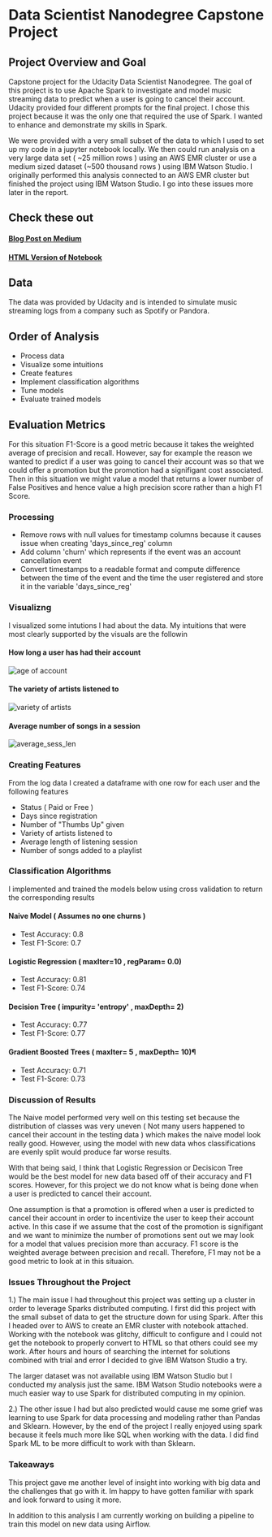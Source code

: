 # Data Scientist Nanodegree Capstone Project
## Project Overview and Goal
Capstone project for the Udacity Data Scientist Nanodegree. The goal of this project is to use Apache Spark to investigate and model music streaming data to predict when a user is going to cancel their account. Udacity provided four different prompts for the final project. I chose this project because it was the only one that required the use of Spark. I wanted to enhance and demonstrate my skills in Spark. 

We were provided with a very small subset of the data to which I used to set up my code in a jupyter notebook locally. We then could run analysis on a very large data set ( ~25 million rows ) using an AWS EMR cluster or use a medium sized dataset (~500 thousand rows ) using IBM Watson Studio. I originally performed this analysis connected to an AWS EMR cluster but finished the project using IBM Watson Studio. I go into these issues more later in the report. 

## Check these out 
#### [Blog Post on Medium](https://medium.com/@claytonvanhovel/udacity-data-science-nanodegrees-1b5a4c38c86d?sk=416f7a01ab1513b72caf732cb2202dcb)

#### [HTML Version of Notebook](https://htmlpreview.github.io/?https://github.com/claytv/DSND-Capstone/blob/master/dsnd_capstone.html)

## Data
The data was provided by Udacity and is intended to simulate music streaming logs from a company such as Spotify or Pandora. 

## Order of Analysis
* Process data
* Visualize some intuitions
* Create features
* Implement classification algorithms
* Tune models
* Evaluate trained models

## Evaluation Metrics 
For this situation F1-Score is a good metric because it takes the weighted average of precision and recall. However, say for example the reason we wanted to predict if a user was going to cancel their account was so that we could offer a promotion but the promotion had a signifigant cost associated. Then in this situation we might value a model that returns a lower number of False Positives and hence value a high precision score rather than a high F1 Score. 

### Processing
* Remove rows with null values for timestamp columns because it causes issue when creating 'days_since_reg' column
* Add column 'churn' which represents if the event was an account cancellation event
* Convert timestamps to a readable format and compute difference between the time of the event and the time the user registered and store it in the variable 'days_since_reg'

### Visualizng
I visualized some intutions I had about the data. My intuitions that were most clearly supported by the visuals are the followin

#### How long a user has had their account
![age of account](images/time_since_registration.png)

#### The variety of artists listened to 
![variety of artists](images/variety_of_artists.png)

#### Average number of songs in a session 
![average_sess_len](images/avg_sess_length.png)

### Creating Features 

From the log data I created a dataframe with one row for each user and the following features

* Status ( Paid or Free )
* Days since registration
* Number of "Thumbs Up" given
* Variety of artists listened to
* Average length of listening session
* Number of songs added to a playlist


### Classification Algorithms 
I implemented and trained the models below using cross validation to return the corresponding results

#### Naive Model ( Assumes no one churns )
* Test Accuracy: 0.8
* Test F1-Score: 0.7
#### Logistic Regression ( maxIter=10 , regParam= 0.0)
* Test Accuracy: 0.81
* Test F1-Score: 0.74
#### Decision Tree ( impurity= 'entropy' , maxDepth= 2)
* Test Accuracy: 0.77
* Test F1-Score: 0.77
#### Gradient Boosted Trees ( maxIter= 5 , maxDepth= 10)¶
* Test Accuracy: 0.71
* Test F1-Score: 0.73


### Discussion of Results
The Naive model performed very well on this testing set because the distribution of classes was very uneven ( Not many users happened to cancel their account in the testing data ) which makes the naive model look really good. However, using the model with new data whos classifications are evenly split would produce far worse results. 

With that being said, I think that Logistic Regression or Decisicon Tree would be the best model for new data based off of their accuracy and F1 scores. However, for this project we do not know what is being done when a user is predicted to cancel their account. 

One assumption is that a promotion is offered when a user is predicted to cancel their account in order to incentivize the user to keep their account active. In this case if we assume that the cost of the promotion is signifigant and we want to minimize the number of promotions sent out we may look for a model that values precision more than accuracy. F1 score is the weighted average between precision and recall. Therefore, F1 may not be a good metric to look at in this situaion.

### Issues Throughout the Project
1.) The main issue I had throughout this project was setting up a cluster in order to leverage Sparks distributed computing. I first did this project with the small subset of data to get the structure down for using Spark. After this I headed over to AWS to create an EMR cluster with notebook attached. Working with the notebook was glitchy, difficult to configure and I could not get the notebook to properly convert to HTML so that others could see my work. After hours and hours of searching the internet for solutions combined with trial and error I decided to give IBM Watson Studio a try. 

The larger dataset was not available using IBM Watson Studio but I conducted my analysis just the same. IBM Watson Studio notebooks were a much easier way to use Spark for distributed computing in my opinion. 

2.) The other issue I had but also predicted would cause me some grief was learning to use Spark for data processing and modeling rather than Pandas and Sklearn. However, by the end of the project I really enjoyed using spark because it feels much more like SQL when working with the data. I did find Spark ML to be more difficult to work with than Sklearn. 

### Takeaways 
This project gave me another level of insight into working with big data and the challenges that go with it. Im happy to have gotten familiar with spark and look forward to using it more.

In addition to this analysis I am currently working on building a pipeline to train this model on new data using Airflow. 
